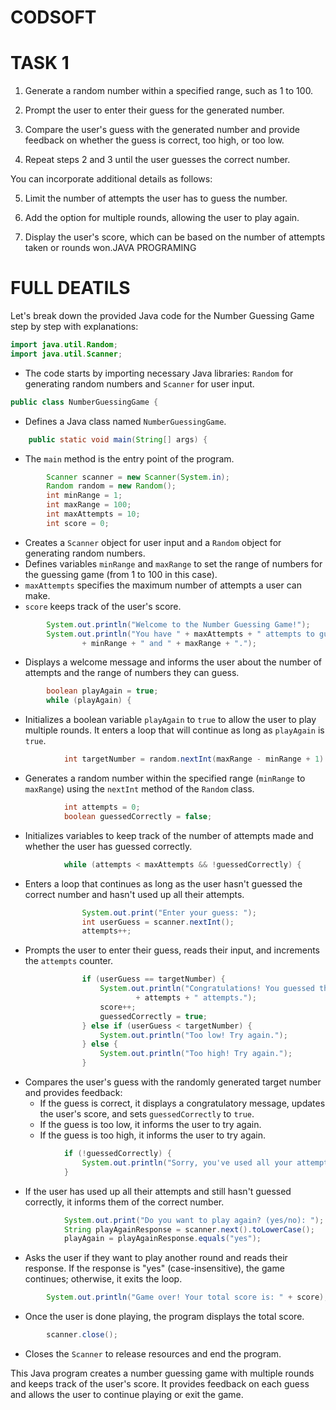# CODSOFT
# TASK 1

1. Generate a random number within a specified range, such as 1 to 100.

2. Prompt the user to enter their guess for the generated number.

3. Compare the user's guess with the generated number and provide feedback on whether the guess
is correct, too high, or too low.

4. Repeat steps 2 and 3 until the user guesses the correct number.

You can incorporate additional details as follows:

5. Limit the number of attempts the user has to guess the number.
   
6. Add the option for multiple rounds, allowing the user to play again.

7. Display the user's score, which can be based on the number of attempts taken or rounds won.JAVA PROGRAMING

# FULL DEATILS 

Let's break down the provided Java code for the Number Guessing Game step by step with explanations:

```java
import java.util.Random;
import java.util.Scanner;
```
- The code starts by importing necessary Java libraries: `Random` for generating random numbers and `Scanner` for user input.

```java
public class NumberGuessingGame {
```
- Defines a Java class named `NumberGuessingGame`.

```java
    public static void main(String[] args) {
```
- The `main` method is the entry point of the program.

```java
        Scanner scanner = new Scanner(System.in);
        Random random = new Random();
        int minRange = 1;
        int maxRange = 100;
        int maxAttempts = 10;
        int score = 0;
```
- Creates a `Scanner` object for user input and a `Random` object for generating random numbers.
- Defines variables `minRange` and `maxRange` to set the range of numbers for the guessing game (from 1 to 100 in this case).
- `maxAttempts` specifies the maximum number of attempts a user can make.
- `score` keeps track of the user's score.

```java
        System.out.println("Welcome to the Number Guessing Game!");
        System.out.println("You have " + maxAttempts + " attempts to guess the number between "
                + minRange + " and " + maxRange + ".");
```
- Displays a welcome message and informs the user about the number of attempts and the range of numbers they can guess.

```java
        boolean playAgain = true;
        while (playAgain) {
```
- Initializes a boolean variable `playAgain` to `true` to allow the user to play multiple rounds. It enters a loop that will continue as long as `playAgain` is `true`.

```java
            int targetNumber = random.nextInt(maxRange - minRange + 1) + minRange;
```
- Generates a random number within the specified range (`minRange` to `maxRange`) using the `nextInt` method of the `Random` class.

```java
            int attempts = 0;
            boolean guessedCorrectly = false;
```
- Initializes variables to keep track of the number of attempts made and whether the user has guessed correctly.

```java
            while (attempts < maxAttempts && !guessedCorrectly) {
```
- Enters a loop that continues as long as the user hasn't guessed the correct number and hasn't used up all their attempts.

```java
                System.out.print("Enter your guess: ");
                int userGuess = scanner.nextInt();
                attempts++;
```
- Prompts the user to enter their guess, reads their input, and increments the `attempts` counter.

```java
                if (userGuess == targetNumber) {
                    System.out.println("Congratulations! You guessed the correct number in "
                            + attempts + " attempts.");
                    score++;
                    guessedCorrectly = true;
                } else if (userGuess < targetNumber) {
                    System.out.println("Too low! Try again.");
                } else {
                    System.out.println("Too high! Try again.");
                }
```
- Compares the user's guess with the randomly generated target number and provides feedback:
  - If the guess is correct, it displays a congratulatory message, updates the user's score, and sets `guessedCorrectly` to `true`.
  - If the guess is too low, it informs the user to try again.
  - If the guess is too high, it informs the user to try again.

```java
            if (!guessedCorrectly) {
                System.out.println("Sorry, you've used all your attempts. The correct number was: " + targetNumber);
            }
```
- If the user has used up all their attempts and still hasn't guessed correctly, it informs them of the correct number.

```java
            System.out.print("Do you want to play again? (yes/no): ");
            String playAgainResponse = scanner.next().toLowerCase();
            playAgain = playAgainResponse.equals("yes");
```
- Asks the user if they want to play another round and reads their response. If the response is "yes" (case-insensitive), the game continues; otherwise, it exits the loop.

```java
        System.out.println("Game over! Your total score is: " + score);
```
- Once the user is done playing, the program displays the total score.

```java
        scanner.close();
```
- Closes the `Scanner` to release resources and end the program.

This Java program creates a number guessing game with multiple rounds and keeps track of the user's score. It provides feedback on each guess and allows the user to continue playing or exit the game.
